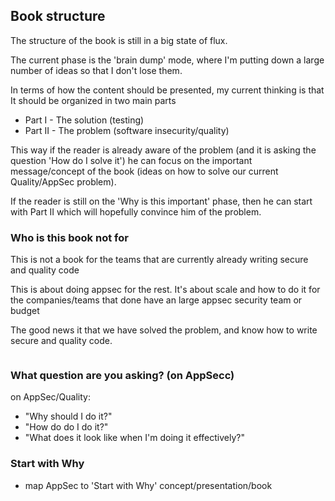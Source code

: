## Book structure

The structure of the book is still in a big state of flux.

The current phase is the 'brain dump' mode, where I'm putting down a large number of ideas so that I don't lose them.

In terms of how the content should be presented, my current thinking is that It should be organized in two main parts

 - Part I - The solution (testing)
 - Part II - The problem (software insecurity/quality)

This way if the reader is already aware of the problem (and it is asking the question 'How do I solve it') he can focus on the important message/concept of the book (ideas on how to solve our current Quality/AppSec problem).

If the reader is still on the 'Why is this important' phase, then he can start with Part II which will hopefully convince him of the problem.




### Who is this book not for

This is not a book for the teams that are currently already writing secure and quality code

This is about doing appsec for the rest. It's about scale and how to do it for the companies/teams that done have an large appsec security team or budget

The good news it that we have solved the problem, and know how to write secure and quality code.

```Add Alex Stamos reference that 450 of 500 fortune 500 are in really bad shape (i.e no appsec teams)
```


### What question are you asking? (on AppSecc)

on AppSec/Quality:

- "Why should I do it?"
- "How do do I do it?"
- "What does it look like when I'm doing it effectively?"

### Start with Why

- map AppSec to 'Start with Why' concept/presentation/book
